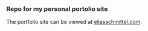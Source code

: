 ### Repo for my personal portolio site

The portfolio site can be viewed at [eliasschmittel.com](https://eliasschmittel.com).
